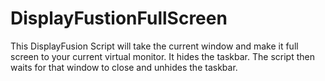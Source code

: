 # DisplayFustionFullScreen

This DisplayFusion Script will take the current window and make it full screen to your current virtual monitor.  It hides the taskbar.  The script then waits for that window to close and unhides the taskbar.
